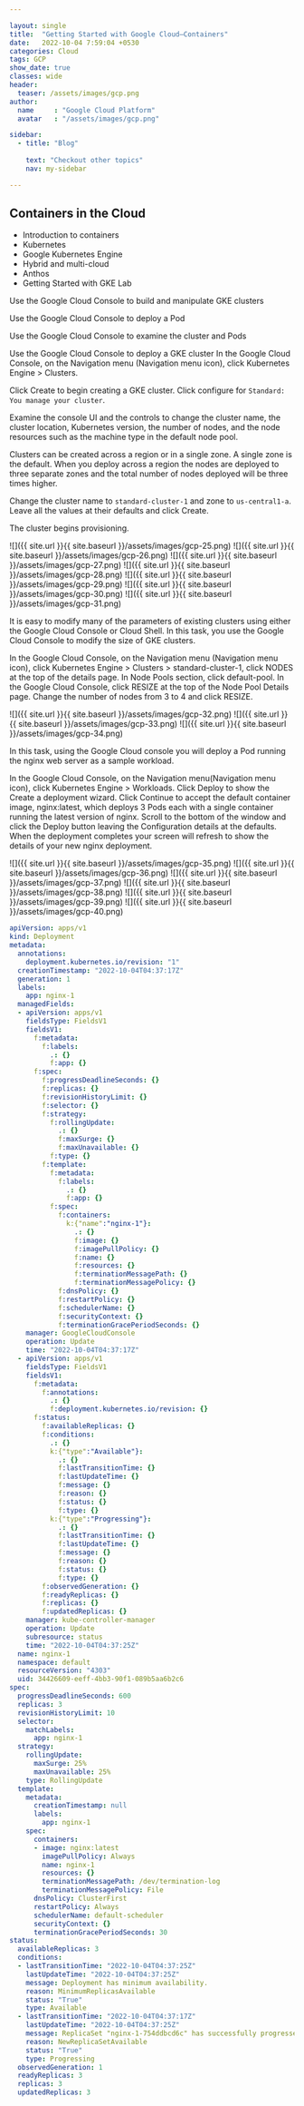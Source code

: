 ```yaml
---

layout: single
title:  "Getting Started with Google Cloud—Containers"
date:   2022-10-04 7:59:04 +0530
categories: Cloud
tags: GCP
show_date: true
classes: wide
header:
  teaser: /assets/images/gcp.png
author:
  name     : "Google Cloud Platform"
  avatar   : "/assets/images/gcp.png"

sidebar:
  - title: "Blog"
   
    text: "Checkout other topics"
    nav: my-sidebar

---
```



## Containers in the Cloud

- Introduction to containers
- Kubernetes
- Google Kubernetes Engine
- Hybrid and multi-cloud
- Anthos
- Getting Started with GKE Lab

Use the Google Cloud Console to build and manipulate GKE clusters

Use the Google Cloud Console to deploy a Pod

Use the Google Cloud Console to examine the cluster and Pods

Use the Google Cloud Console to deploy a GKE cluster
In the Google Cloud Console, on the Navigation menu (Navigation menu icon), click Kubernetes Engine > Clusters.

Click Create to begin creating a GKE cluster. Click configure for `Standard: You manage your cluster`.

Examine the console UI and the controls to change the cluster name, the cluster location, Kubernetes version, the number of nodes, and the node resources such as the machine type in the default node pool.

Clusters can be created across a region or in a single zone. A single zone is the default. When you deploy across a region the nodes are deployed to three separate zones and the total number of nodes deployed will be three times higher.

Change the cluster name to `standard-cluster-1` and zone to `us-central1-a`. Leave all the values at their defaults and click Create.

The cluster begins provisioning.

![]({{ site.url }}{{ site.baseurl }}/assets/images/gcp-25.png)
![]({{ site.url }}{{ site.baseurl }}/assets/images/gcp-26.png)
![]({{ site.url }}{{ site.baseurl }}/assets/images/gcp-27.png)
![]({{ site.url }}{{ site.baseurl }}/assets/images/gcp-28.png)
![]({{ site.url }}{{ site.baseurl }}/assets/images/gcp-29.png)
![]({{ site.url }}{{ site.baseurl }}/assets/images/gcp-30.png)
![]({{ site.url }}{{ site.baseurl }}/assets/images/gcp-31.png)



It is easy to modify many of the parameters of existing clusters using either the Google Cloud Console or Cloud Shell. In this task, you use the Google Cloud Console to modify the size of GKE clusters.

In the Google Cloud Console, on the Navigation menu (Navigation menu icon), click Kubernetes Engine > Clusters > standard-cluster-1, click NODES at the top of the details page.
In Node Pools section, click default-pool.
In the Google Cloud Console, click RESIZE at the top of the Node Pool Details page.
Change the number of nodes from 3 to 4 and click RESIZE.

![]({{ site.url }}{{ site.baseurl }}/assets/images/gcp-32.png)
![]({{ site.url }}{{ site.baseurl }}/assets/images/gcp-33.png)
![]({{ site.url }}{{ site.baseurl }}/assets/images/gcp-34.png)

In this task, using the Google Cloud console you will deploy a Pod running the nginx web server as a sample workload.

In the Google Cloud Console, on the Navigation menu(Navigation menu icon), click Kubernetes Engine > Workloads.
Click Deploy to show the Create a deployment wizard.
Click Continue to accept the default container image, nginx:latest, which deploys 3 Pods each with a single container running the latest version of nginx.
Scroll to the bottom of the window and click the Deploy button leaving the Configuration details at the defaults.
When the deployment completes your screen will refresh to show the details of your new nginx deployment.

![]({{ site.url }}{{ site.baseurl }}/assets/images/gcp-35.png)
![]({{ site.url }}{{ site.baseurl }}/assets/images/gcp-36.png)
![]({{ site.url }}{{ site.baseurl }}/assets/images/gcp-37.png)
![]({{ site.url }}{{ site.baseurl }}/assets/images/gcp-38.png)
![]({{ site.url }}{{ site.baseurl }}/assets/images/gcp-39.png)
![]({{ site.url }}{{ site.baseurl }}/assets/images/gcp-40.png)

```yaml
apiVersion: apps/v1
kind: Deployment
metadata:
  annotations:
    deployment.kubernetes.io/revision: "1"
  creationTimestamp: "2022-10-04T04:37:17Z"
  generation: 1
  labels:
    app: nginx-1
  managedFields:
  - apiVersion: apps/v1
    fieldsType: FieldsV1
    fieldsV1:
      f:metadata:
        f:labels:
          .: {}
          f:app: {}
      f:spec:
        f:progressDeadlineSeconds: {}
        f:replicas: {}
        f:revisionHistoryLimit: {}
        f:selector: {}
        f:strategy:
          f:rollingUpdate:
            .: {}
            f:maxSurge: {}
            f:maxUnavailable: {}
          f:type: {}
        f:template:
          f:metadata:
            f:labels:
              .: {}
              f:app: {}
          f:spec:
            f:containers:
              k:{"name":"nginx-1"}:
                .: {}
                f:image: {}
                f:imagePullPolicy: {}
                f:name: {}
                f:resources: {}
                f:terminationMessagePath: {}
                f:terminationMessagePolicy: {}
            f:dnsPolicy: {}
            f:restartPolicy: {}
            f:schedulerName: {}
            f:securityContext: {}
            f:terminationGracePeriodSeconds: {}
    manager: GoogleCloudConsole
    operation: Update
    time: "2022-10-04T04:37:17Z"
  - apiVersion: apps/v1
    fieldsType: FieldsV1
    fieldsV1:
      f:metadata:
        f:annotations:
          .: {}
          f:deployment.kubernetes.io/revision: {}
      f:status:
        f:availableReplicas: {}
        f:conditions:
          .: {}
          k:{"type":"Available"}:
            .: {}
            f:lastTransitionTime: {}
            f:lastUpdateTime: {}
            f:message: {}
            f:reason: {}
            f:status: {}
            f:type: {}
          k:{"type":"Progressing"}:
            .: {}
            f:lastTransitionTime: {}
            f:lastUpdateTime: {}
            f:message: {}
            f:reason: {}
            f:status: {}
            f:type: {}
        f:observedGeneration: {}
        f:readyReplicas: {}
        f:replicas: {}
        f:updatedReplicas: {}
    manager: kube-controller-manager
    operation: Update
    subresource: status
    time: "2022-10-04T04:37:25Z"
  name: nginx-1
  namespace: default
  resourceVersion: "4303"
  uid: 34426609-eeff-4bb3-90f1-089b5aa6b2c6
spec:
  progressDeadlineSeconds: 600
  replicas: 3
  revisionHistoryLimit: 10
  selector:
    matchLabels:
      app: nginx-1
  strategy:
    rollingUpdate:
      maxSurge: 25%
      maxUnavailable: 25%
    type: RollingUpdate
  template:
    metadata:
      creationTimestamp: null
      labels:
        app: nginx-1
    spec:
      containers:
      - image: nginx:latest
        imagePullPolicy: Always
        name: nginx-1
        resources: {}
        terminationMessagePath: /dev/termination-log
        terminationMessagePolicy: File
      dnsPolicy: ClusterFirst
      restartPolicy: Always
      schedulerName: default-scheduler
      securityContext: {}
      terminationGracePeriodSeconds: 30
status:
  availableReplicas: 3
  conditions:
  - lastTransitionTime: "2022-10-04T04:37:25Z"
    lastUpdateTime: "2022-10-04T04:37:25Z"
    message: Deployment has minimum availability.
    reason: MinimumReplicasAvailable
    status: "True"
    type: Available
  - lastTransitionTime: "2022-10-04T04:37:17Z"
    lastUpdateTime: "2022-10-04T04:37:25Z"
    message: ReplicaSet "nginx-1-754ddbcd6c" has successfully progressed.
    reason: NewReplicaSetAvailable
    status: "True"
    type: Progressing
  observedGeneration: 1
  readyReplicas: 3
  replicas: 3
  updatedReplicas: 3
```

